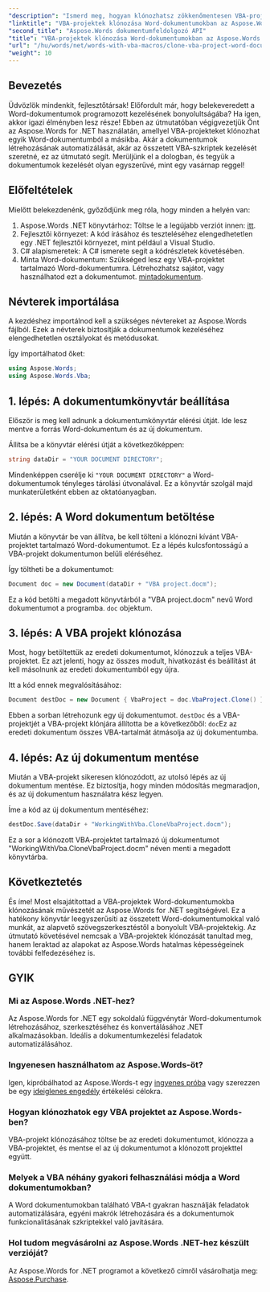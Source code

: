 ```yaml
---
"description": "Ismerd meg, hogyan klónozhatsz zökkenőmentesen VBA-projekteket egyik Word-dokumentumból a másikba az Aspose.Words for .NET segítségével. Ez a lépésről lépésre szóló útmutató végigvezet a beállításon."
"linktitle": "VBA-projektek klónozása Word-dokumentumokban az Aspose.Words segítségével"
"second_title": "Aspose.Words dokumentumfeldolgozó API"
"title": "VBA-projektek klónozása Word-dokumentumokban az Aspose.Words segítségével"
"url": "/hu/words/net/words-with-vba-macros/clone-vba-project-word-document/"
"weight": 10
---
```


## Bevezetés

Üdvözlök mindenkit, fejlesztőtársak! Előfordult már, hogy belekeveredett a Word-dokumentumok programozott kezelésének bonyolultságába? Ha igen, akkor igazi élményben lesz része! Ebben az útmutatóban végigvezetjük Önt az Aspose.Words for .NET használatán, amellyel VBA-projekteket klónozhat egyik Word-dokumentumból a másikba. Akár a dokumentumok létrehozásának automatizálását, akár az összetett VBA-szkriptek kezelését szeretné, ez az útmutató segít. Merüljünk el a dologban, és tegyük a dokumentumok kezelését olyan egyszerűvé, mint egy vasárnap reggel!

## Előfeltételek

Mielőtt belekezdenénk, győződjünk meg róla, hogy minden a helyén van:

1. Aspose.Words .NET könyvtárhoz: Töltse le a legújabb verziót innen: [itt](https://releases.aspose.com/words/net/).
2. Fejlesztői környezet: A kód írásához és teszteléséhez elengedhetetlen egy .NET fejlesztői környezet, mint például a Visual Studio.
3. C# alapismeretek: A C# ismerete segít a kódrészletek követésében.
4. Minta Word-dokumentum: Szükséged lesz egy VBA-projektet tartalmazó Word-dokumentumra. Létrehozhatsz sajátot, vagy használhatod ezt a dokumentumot. [mintadokumentum](https://github.com/aspose-words/Aspose.Words-for-.NET/raw/99ba2a2d8b5d650deb40106225f383376b8b4bc6/Examples/Data/VBA%20project.docm).

## Névterek importálása

A kezdéshez importálnod kell a szükséges névtereket az Aspose.Words fájlból. Ezek a névterek biztosítják a dokumentumok kezeléséhez elengedhetetlen osztályokat és metódusokat.

Így importálhatod őket:

```csharp
using Aspose.Words;
using Aspose.Words.Vba;
```

## 1. lépés: A dokumentumkönyvtár beállítása

Először is meg kell adnunk a dokumentumkönyvtár elérési útját. Ide lesz mentve a forrás Word-dokumentum és az új dokumentum.

Állítsa be a könyvtár elérési útját a következőképpen:

```csharp
string dataDir = "YOUR DOCUMENT DIRECTORY";
```

Mindenképpen cserélje ki `"YOUR DOCUMENT DIRECTORY"` a Word-dokumentumok tényleges tárolási útvonalával. Ez a könyvtár szolgál majd munkaterületként ebben az oktatóanyagban.

## 2. lépés: A Word dokumentum betöltése

Miután a könyvtár be van állítva, be kell tölteni a klónozni kívánt VBA-projektet tartalmazó Word-dokumentumot. Ez a lépés kulcsfontosságú a VBA-projekt dokumentumon belüli eléréséhez.

Így töltheti be a dokumentumot:

```csharp
Document doc = new Document(dataDir + "VBA project.docm");
```

Ez a kód betölti a megadott könyvtárból a "VBA project.docm" nevű Word dokumentumot a programba. `doc` objektum.

## 3. lépés: A VBA projekt klónozása

Most, hogy betöltettük az eredeti dokumentumot, klónozzuk a teljes VBA-projektet. Ez azt jelenti, hogy az összes modult, hivatkozást és beállítást át kell másolnunk az eredeti dokumentumból egy újra.

Itt a kód ennek megvalósításához:

```csharp
Document destDoc = new Document { VbaProject = doc.VbaProject.Clone() };
```

Ebben a sorban létrehozunk egy új dokumentumot. `destDoc` és a VBA-projektjét a VBA-projekt klónjára állította be a következőből: `doc`Ez az eredeti dokumentum összes VBA-tartalmát átmásolja az új dokumentumba.

## 4. lépés: Az új dokumentum mentése

Miután a VBA-projekt sikeresen klónozódott, az utolsó lépés az új dokumentum mentése. Ez biztosítja, hogy minden módosítás megmaradjon, és az új dokumentum használatra kész legyen.

Íme a kód az új dokumentum mentéséhez:

```csharp
destDoc.Save(dataDir + "WorkingWithVba.CloneVbaProject.docm");
```

Ez a sor a klónozott VBA-projektet tartalmazó új dokumentumot "WorkingWithVba.CloneVbaProject.docm" néven menti a megadott könyvtárba.

## Következtetés

És íme! Most elsajátítottad a VBA-projektek Word-dokumentumokba klónozásának művészetét az Aspose.Words for .NET segítségével. Ez a hatékony könyvtár leegyszerűsíti az összetett Word-dokumentumokkal való munkát, az alapvető szövegszerkesztéstől a bonyolult VBA-projektekig. Az útmutató követésével nemcsak a VBA-projektek klónozását tanultad meg, hanem leraktad az alapokat az Aspose.Words hatalmas képességeinek további felfedezéséhez is.

## GYIK

### Mi az Aspose.Words .NET-hez?  
Az Aspose.Words for .NET egy sokoldalú függvénytár Word-dokumentumok létrehozásához, szerkesztéséhez és konvertálásához .NET alkalmazásokban. Ideális a dokumentumkezelési feladatok automatizálásához.

### Ingyenesen használhatom az Aspose.Words-öt?  
Igen, kipróbálhatod az Aspose.Words-t egy [ingyenes próba](https://releases.aspose.com/) vagy szerezzen be egy [ideiglenes engedély](https://purchase.aspose.com/temporary-license/) értékelési célokra.

### Hogyan klónozhatok egy VBA projektet az Aspose.Words-ben?  
VBA-projekt klónozásához töltse be az eredeti dokumentumot, klónozza a VBA-projektet, és mentse el az új dokumentumot a klónozott projekttel együtt.

### Melyek a VBA néhány gyakori felhasználási módja a Word dokumentumokban?  
A Word dokumentumokban található VBA-t gyakran használják feladatok automatizálására, egyéni makrók létrehozására és a dokumentumok funkcionalitásának szkriptekkel való javítására.

### Hol tudom megvásárolni az Aspose.Words .NET-hez készült verzióját?  
Az Aspose.Words for .NET programot a következő címről vásárolhatja meg: [Aspose.Purchase](https://purchase.aspose.com/buy).